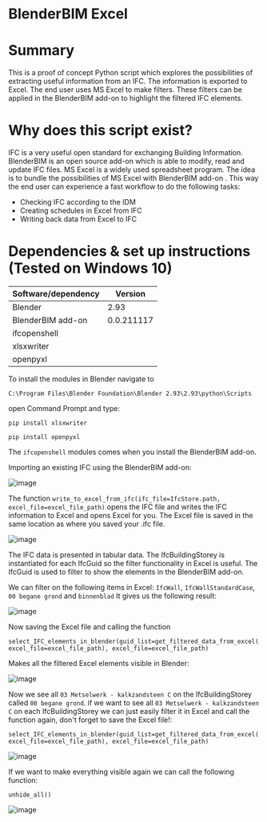 # BlenderBIM Excel

# Summary
This is a proof of concept Python script which explores the possibilities of extracting useful information from an IFC. 
The information is exported to Excel. The end user uses MS Excel to make filters. These filters can be applied 
in the BlenderBIM add-on to highlight the filtered IFC elements.

# Why does this script exist?
IFC is a very useful open standard for exchanging Building Information. BlenderBIM is an open source add-on which is able to modify, read and update IFC files.
MS Excel is a widely used spreadsheet program. The idea is to bundle the possibilities of MS Excel with BlenderBIM add-on . This way the end user can experience a fast workflow to do the following tasks:
- Checking IFC according to the IDM
- Creating schedules in Excel from IFC
- Writing back data from Excel to IFC

# Dependencies & set up instructions (Tested on Windows 10)

Software/dependency | Version 
------------ | ------------- 
Blender | 2.93
BlenderBIM add-on | 0.0.211117
ifcopenshell | 
xlsxwriter |
openpyxl | 

To install the modules in Blender navigate to

```C:\Program Files\Blender Foundation\Blender 2.93\2.93\python\Scripts```

open Command Prompt and type:

```pip install xlsxwriter```

```pip install openpyxl```

The ```ifcopenshell``` modules comes when you install the BlenderBIM add-on.


Importing an existing IFC using the BlenderBIM add-on:

![image](https://user-images.githubusercontent.com/14906760/146614060-0ffc6d3d-1b91-4da8-b971-870417135abf.png)


The function ```write_to_excel_from_ifc(ifc_file=IfcStore.path, excel_file=excel_file_path)``` opens the IFC file and writes the IFC information to Excel and opens Excel for you.
The Excel file is saved in the same location as where you saved your .ifc file.

![image](https://user-images.githubusercontent.com/14906760/146614294-44158ef5-2cdc-4c81-bb81-718958c636fd.png)

The IFC data is presented in tabular data. The IfcBuildingStorey is instantiated for each IfcGuid so the filter functionality in Excel is useful.
The IfcGuid is used to filter to show the elements in the BlenderBIM add-on.

We can filter on the following items in Excel: ```IfcWall```, ```IfcWallStandardCase```, ```00 begane grond``` and ```binnenblad``` 
It gives us the following result:

![image](https://user-images.githubusercontent.com/14906760/146614606-a71da7ca-78c9-4dca-85d0-777d6a582650.png)

Now saving the Excel file and calling the function

```select_IFC_elements_in_blender(guid_list=get_filtered_data_from_excel(excel_file=excel_file_path), excel_file=excel_file_path)```

Makes all the filtered Excel elements visible in Blender:

![image](https://user-images.githubusercontent.com/14906760/146614951-1e27494a-d287-4d6c-8afd-c544d1177215.png)

Now we see all ```03 Metselwerk - kalkzandsteen C``` on the IfcBuildingStorey called  ```00 begane grond```. if we want to see all ```03 Metselwerk - kalkzandsteen C``` on each IfcBuildingStorey we can just easily filter it in Excel and call the function again, don't forget to save the Excel file!:

```select_IFC_elements_in_blender(guid_list=get_filtered_data_from_excel(excel_file=excel_file_path), excel_file=excel_file_path)```

![image](https://user-images.githubusercontent.com/14906760/146615667-3f195607-5122-4846-aa95-e05dc6bf446d.png)

If we want to make everything visible again we can call the following function:

```unhide_all()```

![image](https://user-images.githubusercontent.com/14906760/146615769-679d0b2d-5227-4d48-a3f6-aec06deed651.png)









